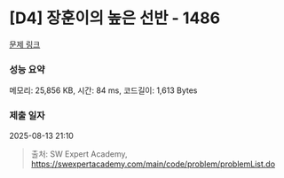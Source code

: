 # [D4] 장훈이의 높은 선반 - 1486 

[문제 링크](https://swexpertacademy.com/main/code/problem/problemDetail.do?contestProbId=AV2b7Yf6ABcBBASw) 

### 성능 요약

메모리: 25,856 KB, 시간: 84 ms, 코드길이: 1,613 Bytes

### 제출 일자

2025-08-13 21:10



> 출처: SW Expert Academy, https://swexpertacademy.com/main/code/problem/problemList.do